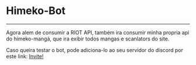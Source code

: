 <h1>Himeko-Bot</h1>
<hr>
<p>Agora alem de consumir a RIOT API, também ira consumir minha propria api do himeko-mangá, que ira exibir todos mangas e scanlators do site.</p>
<p>Caso queira testar o bot, pode adiciona-lo ao seu servidor do discord por este link: <a href="https://discord.com/api/oauth2/authorize?client_id=1112651213729706085&permissions=8&scope=bot">Invite!</a></p>
